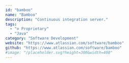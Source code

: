 ```yaml
---
id: "bamboo"
name: "Bamboo"
description: "Continuous integration server."
tags:
  - "⊘ Proprietary"
  - "Java"
category: "Software Development"
website: "https://www.atlassian.com/software/bamboo"
github: "https://www.atlassian.com/software/bamboo"
#image: "/placeholder.svg?height=300&width=400"
---
```


